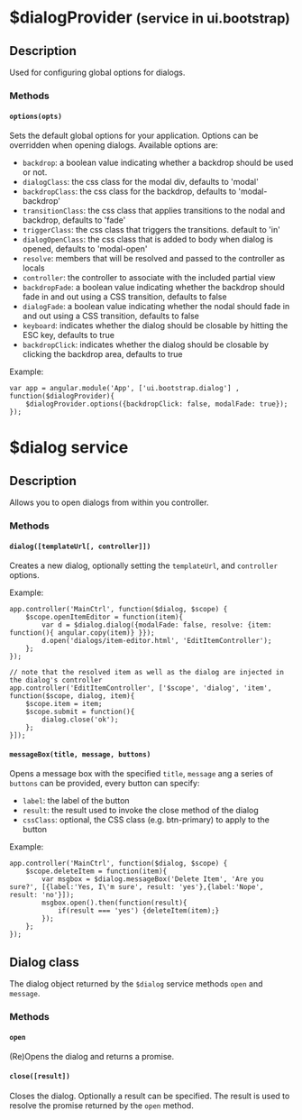 # $dialogProvider <small>(service in ui.bootstrap)</small>

## Description

Used for configuring global options for dialogs.

### Methods

#### `options(opts)`

Sets the default global options for your application. Options can be overridden when opening dialogs. Available options are:

*   `backdrop`: a boolean value indicating whether a backdrop should be used or not.
*   `dialogClass`: the css class for the modal div, defaults to 'modal'
*   `backdropClass`: the css class for the backdrop, defaults to 'modal-backdrop'
*   `transitionClass`: the css class that applies transitions to the nodal and backdrop, defaults to 'fade'
*   `triggerClass`: the css class that triggers the transitions. default to 'in'
*   `dialogOpenClass`: the css class that is added to body when dialog is opened, defaults to 'modal-open'
*   `resolve`: members that will be resolved and passed to the controller as locals
*   `controller`: the controller to associate with the included partial view
*   `backdropFade`: a boolean value indicating whether the backdrop should fade in and out using a CSS transition, defaults to false
*   `dialogFade`: a boolean value indicating whether the nodal should fade in and out using a CSS transition, defaults to false
*   `keyboard`: indicates whether the dialog should be closable by hitting the ESC key, defaults to true
*   `backdropClick`: indicates whether the dialog should be closable by clicking the backdrop area, defaults to true

Example:

    var app = angular.module('App', ['ui.bootstrap.dialog'] , function($dialogProvider){
        $dialogProvider.options({backdropClick: false, modalFade: true});
    });

# $dialog service

## Description

Allows you to open dialogs from within you controller.

### Methods

#### `dialog([templateUrl[, controller]])`

Creates a new dialog, optionally setting the `templateUrl`, and `controller` options.

Example:

    app.controller('MainCtrl', function($dialog, $scope) {
        $scope.openItemEditor = function(item){
            var d = $dialog.dialog({modalFade: false, resolve: {item: function(){ angular.copy(item)} }});
            d.open('dialogs/item-editor.html', 'EditItemController');
        };
    });

    // note that the resolved item as well as the dialog are injected in the dialog's controller
    app.controller('EditItemController', ['$scope', 'dialog', 'item', function($scope, dialog, item){
        $scope.item = item;
        $scope.submit = function(){
            dialog.close('ok');
        };
    }]);

#### `messageBox(title, message, buttons)`

Opens a message box with the specified `title`, `message` ang a series of `buttons` can be provided, every button can specify:

*   `label`: the label of the button
*   `result`: the result used to invoke the close method of the dialog
*   `cssClass`: optional, the CSS class (e.g. btn-primary) to apply to the button

Example:

    app.controller('MainCtrl', function($dialog, $scope) {
        $scope.deleteItem = function(item){
            var msgbox = $dialog.messageBox('Delete Item', 'Are you sure?', [{label:'Yes, I\'m sure', result: 'yes'},{label:'Nope', result: 'no'}]);
            msgbox.open().then(function(result){
                if(result === 'yes') {deleteItem(item);}
            });
        };
    });

## Dialog class

The dialog object returned by the `$dialog` service methods `open` and `message`.

### Methods

#### `open`

(Re)Opens the dialog and returns a promise.

#### `close([result])`

Closes the dialog. Optionally a result can be specified. The result is used to resolve the promise returned by the `open` method.

